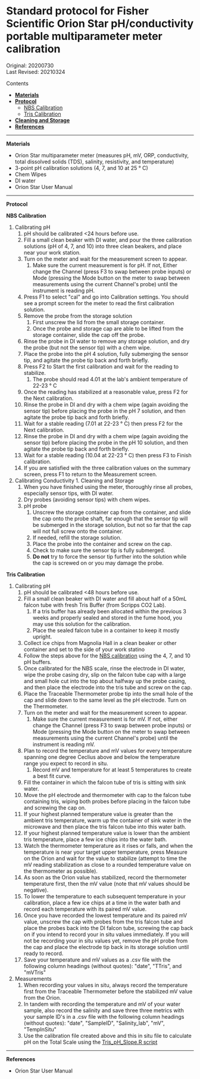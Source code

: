 # Standard protocol for Fisher Scientific Orion Star pH/conductivity portable multiparameter meter calibration
Original: 20200730  
Last Revised: 20210324 

Contents
- [**Materials**](#Materials)  
- [**Protocol**](#Protocol)
  - [NBS Calibration](#NBS)
  - [Tris Calibration](#Tris)
- [**Cleaning and Storage**](#Cleaning_and_Storage)
- [**References**](#References)
 
***
<a name="Materials"></a> **Materials**
  *  Orion Star multiparameter meter (measures pH, mV, ORP, conductivity, total dissolved solids (TDS), salinity, resistivity, and temperature)
  *  3-point pH calibration solutions (4, 7, and 10 at 25 &deg; C)
  *  Chem Wipes
  *  DI water
  *  Orion Star User Manual

*** 
<a name="Protocol"></a> **Protocol**

<a name="NBS"></a> **NBS Calibration**  
1. Calibrating pH
    1. pH should be calibrated <24 hours before use.
    1. Fill a small clean beaker with DI water, and pour the three calibration solutions (pH of 4, 7, and 10) into three clean beakers, and place near your work station.
    1. Turn on the meter and wait for the measurement screen to appear.
        1. Make sure the current measurement is for pH.  If not, Either change the Channel (press F3 to swap between probe inputs) or Mode (pressing the Mode button on the meter to swap between measurements using the current Channel's probe) until the instrument is reading pH.
    1. Press F1 to select "cal" and go into Calibration settings.  You should see a prompt screen for the meter to read the first calibration solution.
    1. Remove the probe from the storage solution
        1. First unscrew the lid from the small storage container.
        1. Once the probe and storage cap are able to be lifted from the storage container, slide the cap off the probe.
    1. Rinse the probe in DI water to remove any storage solution, and dry the probe (but not the sensor tip) with a chem wipe.
    1. Place the probe into the pH 4 solution, fully submerging the sensor tip, and agitate the probe tip back and forth briefly.
    1. Press F2 to Start the first calibration and wait for the reading to stabilize.
        1. The probe should read 4.01 at the lab's ambient temperature of 22-23 &deg; C
    1. Once the reading has stabilized at a reasonable value, press F2 for the Next calibration.
    1. Rinse the probe in DI and dry with a chem wipe (again avoiding the sensor tip) before placing the probe in the pH 7 solution, and then agitate the probe tip back and forth briefly.
    1. Wait for a stable reading (7.01 at 22-23 &deg; C) then press F2 for the Next calibration.
    1. Rinse the probe in DI and dry with a chem wipe (again avoiding the sensor tip) before placing the probe in the pH 10 solution, and then agitate the probe tip back and forth briefly.
    1. Wait for a stable reading (10.04 at 22-23 &deg; C) then press F3 to Finish calibration.
    1. If you are satisfied with the three calibration values on the summary screen, press F1 to return to the Measurement screen.
1. Calibrating Conductivity
<a name="Cleaning and Storage"></a> 1. Cleaning and Storage
    1. When you have finished using the meter, thoroughly rinse all probes, especially sensor tips, with DI water.
    1. Dry probes (avoiding sensor tips) with chem wipes.
    1. pH probe
        1. Unscrew the storage container cap from the container, and slide the cap onto the probe shaft, far enough that the sensor tip will be submerged in the storage solution, but not so far that the cap will not full screw onto the container.
        1. If needed, refill the storage solution.
        1. Place the probe into the container and screw on the cap.
        1. Check to make sure the sensor tip is fully submerged.
        1. **Do not** try to force the sensor tip further into the solution while the cap is screwed on or you may damage the probe.
    
<a name="Tris"></a> **Tris Calibration**  
1. Calibrating pH
    1. pH should be calibrated <48 hours before use.
    1. Fill a small clean beaker with DI water and fill about half of a 50mL falcon tube with fresh Tris Buffer (from Scripps CO2 Lab). 
        1. If a tris buffer has already been allocated within the previous 3 weeks and properly sealed and stored in the fume hood, you may use this solution for the calibration.
        1. Place the sealed falcon tube in a container to keep it mostly  upright.
    1. Collect ice chips from Magnolia Hall in a clean beaker or other container and set to the side of your work statino
    1. Follow the steps above for the [NBS calibration](#NBS) using the 4, 7, and 10 pH buffers.
    1. Once calibrated for the NBS scale, rinse the electrode in DI water, wipe the probe casing dry, slip on the falcon tube cap with a large and small hole cut into the top about halfway up the probe casing, and then place the electrode into the tris tube and screw on the cap.
    1. Place the Traceable Thermometer probe tip into the small hole of the cap and slide down to the same level as the pH electrode.  Turn on the Thermometer.
    1. Turn on the meter and wait for the measurement screen to appear.
        1. Make sure the current measurement is for mV.  If not, either change the Channel (press F3 to swap between probe inputs) or Mode (pressing the Mode button on the meter to swap between measurements using the current Channel's probe) until the instrument is reading mV.
    1. Plan to record the temperature and mV values for every temperature spanning one degree Ceclius above and below the temperature range you expect to record in situ.
        1. Record mV and temperature for at least 5 temperatures to create a best fit curve.
    1. Fill the container in which the falcon tube of tris is sitting with sink water.
    1. Move the pH electrode and thermometer with cap to the falcon tube containing tris, wiping both probes before placing in the falcon tube and screwing the cap on. 
    1. If your highest planned temperature value is greater than the ambient tris temperature, warm up the container of sink water in the microwave and then place the tris falcon tube into this water bath.
    1. If your highest planned temperature value is lower than the ambient tris temperature, place a few ice chips into the water bath.
    1. Watch the thermometer temperature as it rises or falls, and when the temperature is near your target upper temperature, press Measure on the Orion and wait for the value to stabilize (attempt to time the mV reading stabilization as close to a rounded temperature value on the thermometer as possible).
    1. As soon as the Orion value has stabilized, record the thermometer temperature first, then the mV value (note that mV values should be negative).
    1. To lower the temperature to each subsequent temperature in your calibration, place a few ice chips at a time in the water bath and record each temperature with its paired mV value.
    1. Once you have recorded the lowest temperature and its paired mV value, unscrew the cap with probes from the tris falcon tube and place the probes back into the DI falcon tube, screwing the cap back on if you intend to record your in situ values immediately.  If you will not be recording your in situ values yet, remove the pH probe from the cap and place the electrode tip back in its storage solution until ready to record.
    1. Save your temperature and mV values as a .csv file with the following column headings (without quotes): "date", "TTris", and "mVTris"
1. Measurements
    1. When recording your values in situ, always record the temperature first from the Traceable Thermometer before the stabilized mV value from the Orion.
    1. In tandem with recording the temperature and mV of your water sample, also record the salinity and save three three metrics with your sample ID's in a .csv file with the following column headings (without quotes): "date", "SampleID", "Salinity_lab", "mV", "TempInSitu"
    1. Use the calibration file created above and this in situ file to calculate pH on the Total Scale using the [Tris_pH_Slope.R script](https://github.com/SilbigerLab/Protocols/blob/master/Probe_and_Logger_Protocols/Orion_Multiparameter_Sensor/Scripts/Tris_pH_Slope.R)

***
<a name="References"></a> **References**

  *  Orion Star User Manual
